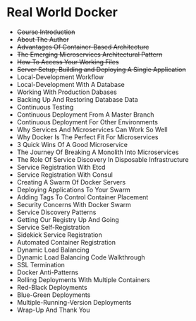 # Real World Docker

- ~~Course Introduction~~
- ~~About The Author~~
- ~~Advantages Of Container-Based Architecture~~
- ~~The Emerging Microservices Architectural Pattern~~
- ~~How To Access Your Working Files~~
- ~~Server Setup, Building and Deploying A Single Application~~
- Local-Development Workflow
- Local-Development With A Database
- Working With Production Dabases
- Backing Up And Restoring Database Data
- Continuous Testing
- Continuous Deployment From A Master Branch
- Continuous Deployment For Other Environments
- Why Services And Microservices Can Work So Well
- Why Docker Is The Perfect Fit For Microservices
- 3 Quick Wins Of A Good Microservice
- The Journey Of Breaking A Monolith Into Microservices
- The Role Of Service Discovery In Disposable Infrastructure
- Service Registration With Etcd
- Service Registration With Consul
- Creating A Swarm Of Docker Servers
- Deploying Applications To Your Swarm
- Adding Tags To Control Container Placement
- Security Concerns With Docker Swarm
- Service Discovery Patterns
- Getting Our Registry Up And Going
- Service Self-Registration
- Sidekick Service Registration
- Automated Container Registration
- Dynamic Load Balancing
- Dynamic Load Balancing Code Walkthrough
- SSL Termination
- Docker Anti-Patterns
- Rolling Deployments With Multiple Containers
- Red-Black Deployments
- Blue-Green Deployments
- Multiple-Running-Version Deployments
- Wrap-Up And Thank You
